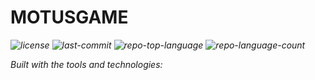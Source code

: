 <div id="top">

<!-- HEADER STYLE: MODERN -->
<div align="left" style="position: relative; width: 100%; height: 100%; ">


# MOTUSGAME

<em><em>

<!-- BADGES -->
<img src="https://img.shields.io/github/license/LTherage/MotusGame?style=for-the-badge&logo=opensourceinitiative&logoColor=white&color=ff4500" alt="license">
<img src="https://img.shields.io/github/last-commit/LTherage/MotusGame?style=for-the-badge&logo=git&logoColor=white&color=ff4500" alt="last-commit">
<img src="https://img.shields.io/github/languages/top/LTherage/MotusGame?style=for-the-badge&color=ff4500" alt="repo-top-language">
<img src="https://img.shields.io/github/languages/count/LTherage/MotusGame?style=for-the-badge&color=ff4500" alt="repo-language-count">

<em>Built with the tools and technologies:</em>


</div>
</div>
<br clear="right">

---

## 📖 Table of Contents

<details>
<summary>Table of Contents</summary>

- [📖 Table of Contents](#-table-of-contents)
- [🎉 Overview](#-overview)
- [🦄 Features](#-features)
- [🎨 Project Structure](#-project-structure)
    - [📚 Project Index](#-project-index)
- [🚀 Getting Started](#-getting-started)
    - [📝 Prerequisites](#-prerequisites)
    - [🛠️ Installation](#-installation)
    - [🤖 Usage](#-usage)
    - [🧪 Testing](#-testing)
- [✨ Roadmap](#-roadmap)
- [🤗 Contributing](#-contributing)
- [📃 License](#-license)
- [👏 Acknowledgments](#-acknowledgments)

</details>

---

## 🎉 Overview



---

## 🦄 Features

<code>❯ REPLACE-ME</code>

---

## 🎨 Project Structure

```sh
└── MotusGame/
    ├── plantuml
    │   ├── Motus.puml
    │   ├── Partie.puml
    │   ├── Tentative.puml
    │   ├── diagramme_classe_fiche_3_exercice_1_etudiant.puml
    │   ├── diagramme_classe_fiche_3_exercice_2_etudiant.puml
    │   └── plantuml.jar
    ├── projet_COO_2024.iml
    └── src
        └── Motus
```

### 📚 Project Index

<details open>
	<summary><b><code>MOTUSGAME/</code></b></summary>
	<!-- __root__ Submodule -->
	<details>
		<summary><b>__root__</b></summary>
		<blockquote>
			<div class='directory-path' style='padding: 8px 0; color: #666;'>
				<code><b>⦿ __root__</b></code>
			<table style='width: 100%; border-collapse: collapse;'>
			<thead>
				<tr style='background-color: #f8f9fa;'>
					<th style='width: 30%; text-align: left; padding: 8px;'>File Name</th>
					<th style='text-align: left; padding: 8px;'>Summary</th>
				</tr>
			</thead>
			</table>
		</blockquote>
	</details>
	<!-- plantuml Submodule -->
	<details>
		<summary><b>plantuml</b></summary>
		<blockquote>
			<div class='directory-path' style='padding: 8px 0; color: #666;'>
				<code><b>⦿ plantuml</b></code>
			<table style='width: 100%; border-collapse: collapse;'>
			<thead>
				<tr style='background-color: #f8f9fa;'>
					<th style='width: 30%; text-align: left; padding: 8px;'>File Name</th>
					<th style='text-align: left; padding: 8px;'>Summary</th>
				</tr>
			</thead>
				<tr style='border-bottom: 1px solid #eee;'>
					<td style='padding: 8px;'><b><a href='https://github.com/LTherage/MotusGame/blob/master/plantuml/diagramme_classe_fiche_3_exercice_2_etudiant.puml'>diagramme_classe_fiche_3_exercice_2_etudiant.puml</a></b></td>
					<td style='padding: 8px;'>Code>❯ REPLACE-ME</code></td>
				</tr>
				<tr style='border-bottom: 1px solid #eee;'>
					<td style='padding: 8px;'><b><a href='https://github.com/LTherage/MotusGame/blob/master/plantuml/Partie.puml'>Partie.puml</a></b></td>
					<td style='padding: 8px;'>Code>❯ REPLACE-ME</code></td>
				</tr>
				<tr style='border-bottom: 1px solid #eee;'>
					<td style='padding: 8px;'><b><a href='https://github.com/LTherage/MotusGame/blob/master/plantuml/Tentative.puml'>Tentative.puml</a></b></td>
					<td style='padding: 8px;'>Code>❯ REPLACE-ME</code></td>
				</tr>
				<tr style='border-bottom: 1px solid #eee;'>
					<td style='padding: 8px;'><b><a href='https://github.com/LTherage/MotusGame/blob/master/plantuml/Motus.puml'>Motus.puml</a></b></td>
					<td style='padding: 8px;'>Code>❯ REPLACE-ME</code></td>
				</tr>
				<tr style='border-bottom: 1px solid #eee;'>
					<td style='padding: 8px;'><b><a href='https://github.com/LTherage/MotusGame/blob/master/plantuml/diagramme_classe_fiche_3_exercice_1_etudiant.puml'>diagramme_classe_fiche_3_exercice_1_etudiant.puml</a></b></td>
					<td style='padding: 8px;'>Code>❯ REPLACE-ME</code></td>
				</tr>
			</table>
		</blockquote>
	</details>
	<!-- src Submodule -->
	<details>
		<summary><b>src</b></summary>
		<blockquote>
			<div class='directory-path' style='padding: 8px 0; color: #666;'>
				<code><b>⦿ src</b></code>
			<!-- Motus Submodule -->
			<details>
				<summary><b>Motus</b></summary>
				<blockquote>
					<div class='directory-path' style='padding: 8px 0; color: #666;'>
						<code><b>⦿ src.Motus</b></code>
					<table style='width: 100%; border-collapse: collapse;'>
					<thead>
						<tr style='background-color: #f8f9fa;'>
							<th style='width: 30%; text-align: left; padding: 8px;'>File Name</th>
							<th style='text-align: left; padding: 8px;'>Summary</th>
						</tr>
					</thead>
						<tr style='border-bottom: 1px solid #eee;'>
							<td style='padding: 8px;'><b><a href='https://github.com/LTherage/MotusGame/blob/master/src/Motus/LexiqueMotus.java'>LexiqueMotus.java</a></b></td>
							<td style='padding: 8px;'>Code>❯ REPLACE-ME</code></td>
						</tr>
						<tr style='border-bottom: 1px solid #eee;'>
							<td style='padding: 8px;'><b><a href='https://github.com/LTherage/MotusGame/blob/master/src/Motus/Partie.java'>Partie.java</a></b></td>
							<td style='padding: 8px;'>Code>❯ REPLACE-ME</code></td>
						</tr>
						<tr style='border-bottom: 1px solid #eee;'>
							<td style='padding: 8px;'><b><a href='https://github.com/LTherage/MotusGame/blob/master/src/Motus/Tentative.java'>Tentative.java</a></b></td>
							<td style='padding: 8px;'>Code>❯ REPLACE-ME</code></td>
						</tr>
						<tr style='border-bottom: 1px solid #eee;'>
							<td style='padding: 8px;'><b><a href='https://github.com/LTherage/MotusGame/blob/master/src/Motus/GestionnaireMots.java'>GestionnaireMots.java</a></b></td>
							<td style='padding: 8px;'>Code>❯ REPLACE-ME</code></td>
						</tr>
						<tr style='border-bottom: 1px solid #eee;'>
							<td style='padding: 8px;'><b><a href='https://github.com/LTherage/MotusGame/blob/master/src/Motus/Motus.java'>Motus.java</a></b></td>
							<td style='padding: 8px;'>Code>❯ REPLACE-ME</code></td>
						</tr>
					</table>
					<!-- joueurs Submodule -->
					<details>
						<summary><b>joueurs</b></summary>
						<blockquote>
							<div class='directory-path' style='padding: 8px 0; color: #666;'>
								<code><b>⦿ src.Motus.joueurs</b></code>
							<table style='width: 100%; border-collapse: collapse;'>
							<thead>
								<tr style='background-color: #f8f9fa;'>
									<th style='width: 30%; text-align: left; padding: 8px;'>File Name</th>
									<th style='text-align: left; padding: 8px;'>Summary</th>
								</tr>
							</thead>
								<tr style='border-bottom: 1px solid #eee;'>
									<td style='padding: 8px;'><b><a href='https://github.com/LTherage/MotusGame/blob/master/src/Motus/joueurs/JoueurHumain.java'>JoueurHumain.java</a></b></td>
									<td style='padding: 8px;'>Code>❯ REPLACE-ME</code></td>
								</tr>
								<tr style='border-bottom: 1px solid #eee;'>
									<td style='padding: 8px;'><b><a href='https://github.com/LTherage/MotusGame/blob/master/src/Motus/joueurs/JoueurOrdinateur.java'>JoueurOrdinateur.java</a></b></td>
									<td style='padding: 8px;'>Code>❯ REPLACE-ME</code></td>
								</tr>
								<tr style='border-bottom: 1px solid #eee;'>
									<td style='padding: 8px;'><b><a href='https://github.com/LTherage/MotusGame/blob/master/src/Motus/joueurs/UtilJoueurs.java'>UtilJoueurs.java</a></b></td>
									<td style='padding: 8px;'>Code>❯ REPLACE-ME</code></td>
								</tr>
								<tr style='border-bottom: 1px solid #eee;'>
									<td style='padding: 8px;'><b><a href='https://github.com/LTherage/MotusGame/blob/master/src/Motus/joueurs/Joueur.java'>Joueur.java</a></b></td>
									<td style='padding: 8px;'>Code>❯ REPLACE-ME</code></td>
								</tr>
							</table>
						</blockquote>
					</details>
					<!-- util Submodule -->
					<details>
						<summary><b>util</b></summary>
						<blockquote>
							<div class='directory-path' style='padding: 8px 0; color: #666;'>
								<code><b>⦿ src.Motus.util</b></code>
							<table style='width: 100%; border-collapse: collapse;'>
							<thead>
								<tr style='background-color: #f8f9fa;'>
									<th style='width: 30%; text-align: left; padding: 8px;'>File Name</th>
									<th style='text-align: left; padding: 8px;'>Summary</th>
								</tr>
							</thead>
								<tr style='border-bottom: 1px solid #eee;'>
									<td style='padding: 8px;'><b><a href='https://github.com/LTherage/MotusGame/blob/master/src/Motus/util/UtilAleatoire.java'>UtilAleatoire.java</a></b></td>
									<td style='padding: 8px;'>Code>❯ REPLACE-ME</code></td>
								</tr>
								<tr style='border-bottom: 1px solid #eee;'>
									<td style='padding: 8px;'><b><a href='https://github.com/LTherage/MotusGame/blob/master/src/Motus/util/UtilAffichage.java'>UtilAffichage.java</a></b></td>
									<td style='padding: 8px;'>Code>❯ REPLACE-ME</code></td>
								</tr>
								<tr style='border-bottom: 1px solid #eee;'>
									<td style='padding: 8px;'><b><a href='https://github.com/LTherage/MotusGame/blob/master/src/Motus/util/UtilSaisies.java'>UtilSaisies.java</a></b></td>
									<td style='padding: 8px;'>Code>❯ REPLACE-ME</code></td>
								</tr>
								<tr style='border-bottom: 1px solid #eee;'>
									<td style='padding: 8px;'><b><a href='https://github.com/LTherage/MotusGame/blob/master/src/Motus/util/LexiqueFr.java'>LexiqueFr.java</a></b></td>
									<td style='padding: 8px;'>Code>❯ REPLACE-ME</code></td>
								</tr>
							</table>
						</blockquote>
					</details>
				</blockquote>
			</details>
		</blockquote>
	</details>
</details>

---

## 🚀 Getting Started

### 📝 Prerequisites

This project requires the following dependencies:

- **Programming Language:** Java

### 🛠️ Installation

Build MotusGame from the source and intsall dependencies:

1. **Clone the repository:**

    ```sh
    ❯ git clone https://github.com/LTherage/MotusGame
    ```

2. **Navigate to the project directory:**

    ```sh
    ❯ cd MotusGame
    ```

3. **Install the dependencies:**

echo 'INSERT-INSTALL-COMMAND-HERE'

### 🤖 Usage

Run the project with:

echo 'INSERT-RUN-COMMAND-HERE'

### 🧪 Testing

Motusgame uses the {__test_framework__} test framework. Run the test suite with:

echo 'INSERT-TEST-COMMAND-HERE'

---

## ✨ Roadmap

- [X] **`Task 1`**: <strike>Implement feature one.</strike>
- [ ] **`Task 2`**: Implement feature two.
- [ ] **`Task 3`**: Implement feature three.

---

## 🤗 Contributing

- **💬 [Join the Discussions](https://github.com/LTherage/MotusGame/discussions)**: Share your insights, provide feedback, or ask questions.
- **🐛 [Report Issues](https://github.com/LTherage/MotusGame/issues)**: Submit bugs found or log feature requests for the `MotusGame` project.
- **💡 [Submit Pull Requests](https://github.com/LTherage/MotusGame/blob/main/CONTRIBUTING.md)**: Review open PRs, and submit your own PRs.

<details closed>
<summary>Contributing Guidelines</summary>

1. **Fork the Repository**: Start by forking the project repository to your github account.
2. **Clone Locally**: Clone the forked repository to your local machine using a git client.
   ```sh
   git clone https://github.com/LTherage/MotusGame
   ```
3. **Create a New Branch**: Always work on a new branch, giving it a descriptive name.
   ```sh
   git checkout -b new-feature-x
   ```
4. **Make Your Changes**: Develop and test your changes locally.
5. **Commit Your Changes**: Commit with a clear message describing your updates.
   ```sh
   git commit -m 'Implemented new feature x.'
   ```
6. **Push to github**: Push the changes to your forked repository.
   ```sh
   git push origin new-feature-x
   ```
7. **Submit a Pull Request**: Create a PR against the original project repository. Clearly describe the changes and their motivations.
8. **Review**: Once your PR is reviewed and approved, it will be merged into the main branch. Congratulations on your contribution!
</details>

<details closed>
<summary>Contributor Graph</summary>
<br>
<p align="left">
   <a href="https://github.com{/LTherage/MotusGame/}graphs/contributors">
      <img src="https://contrib.rocks/image?repo=LTherage/MotusGame">
   </a>
</p>
</details>

---

## 📃 License

Motusgame is protected under the [LICENSE](https://choosealicense.com/licenses) License. For more details, refer to the [LICENSE](https://choosealicense.com/licenses/) file.

---

## 👏 Acknowledgments

- Credit `contributors`, `inspiration`, `references`, etc.

<div align="right">

[![][back-to-top]](#top)

</div>


[back-to-top]: https://img.shields.io/badge/-BACK_TO_TOP-151515?style=flat-square


---

